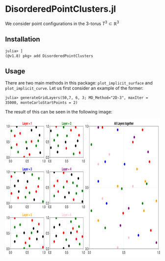 # DisorderedPointClusters.jl

We consider point configurations in the 3-torus $T^3\subset\mathbb{R}^3$

## Installation

```
julia> ]
(@v1.8) pkg> add DisorderedPointClusters
```

## Usage

There are two main methods in this package: `plot_implicit_surface` and `plot_implicit_curve`. Let us first consider an example of the former:

```
julia> generateGridLayers(50,7, 6, 3; MD_Method="2D-3", maxIter = 35000, monteCarloStartPoints = 2)
```

The result of this can be seen in the following image: 
<p align="center">
  <img src="https://github.com/matthiashimmelmann/DisorderedPointClusters.jl/blob/main/pictures/MolecularConfiguration1.686438587406e9.png" width="900", height="450">
</p>
